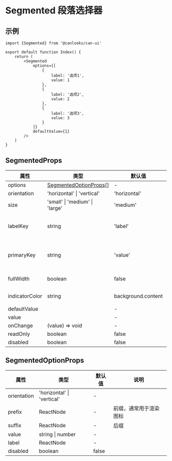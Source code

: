 # Segmented 段落选择器

## 示例

```tsx
import {Segmented} from '@canlooks/can-ui'

export default function Index() {
    return (
        <Segmented
            options={[
                {
                    label: '选项1',
                    value: 1
                },
                {
                    label: '选项2',
                    value: 2
                },
                {
                    label: '选项3',
                    value: 3
                }
            ]}
            defaultValue={1}
        />
    )
}
```

## SegmentedProps

| 属性             | 类型                                                                     | 默认值                | 说明                   |
|----------------|------------------------------------------------------------------------|--------------------|----------------------|
| options        | [SegmentedOptionProps](#SegmentedOptionProps)[]                        | -                  |                      |
| orientation    | 'horizontal'                                             \| 'vertical' | 'horizontal'       |                      |
| size           | 'small' \| 'medium'                           \| 'large'               | 'medium'           |                      |
| labelKey       | string                                                                 | 'label'            | `option`中用做`label`的键 |
| primaryKey     | string                                                                 | 'value'            | `option`中用做主键的键      |
| fullWidth      | boolean                                                                | false              | 是否占满整行               |
| indicatorColor | string                                                                 | background.content | 指示器的颜色               |
| defaultValue   |                                                                        | -                  |                      |
| value          |                                                                        | -                  |                      |
| onChange       | (value) => void                                                        | -                  |                      |
| readOnly       | boolean                                                                | false              |                      |
| disabled       | boolean                                                                | false              |                      |

## SegmentedOptionProps

| 属性          | 类型                                                                     | 默认值   | 说明          |
|-------------|------------------------------------------------------------------------|-------|-------------|
| orientation | 'horizontal'                                             \| 'vertical' | -     |             |
| prefix      | ReactNode                                                              | -     | 前缀，通常用于渲染图标 |
| suffix      | ReactNode                                                              | -     | 后缀          |
| value       | string \| number                                                       | -     |             |
| label       | ReactNode                                                              | -     |             |
| disabled    | boolean                                                                | false |             |